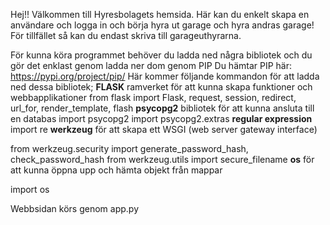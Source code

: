 Hej!!
Välkommen till Hyresbolagets hemsida.
Här kan du enkelt skapa en användare och logga in och börja hyra ut
garage och hyra andras garage!
För tillfället så kan du endast skriva till garageuthyrarna.

För kunna köra programmet behöver du ladda ned några bibliotek
och du gör det enklast genom ladda ner dom genom PIP
Du hämtar PIP här: https://pypi.org/project/pip/
Här kommer följande kommandon för att ladda ned dessa bibliotek;
**FLASK** ramverket för att kunna skapa funktioner och webbapplikationer
from flask import Flask, request, session, redirect, url_for, render_template, flash
**psycopg2** bibliotek för att kunna ansluta till en databas
import psycopg2 
import psycopg2.extras
**regular expression**  
import re 
**werkzeug** för att skapa ett WSGI (web server gateway interface)

from werkzeug.security import generate_password_hash, check_password_hash
from werkzeug.utils import secure_filename
**os** för att kunna öppna upp och hämta objekt från mappar

import os







Webbsidan körs genom app.py
